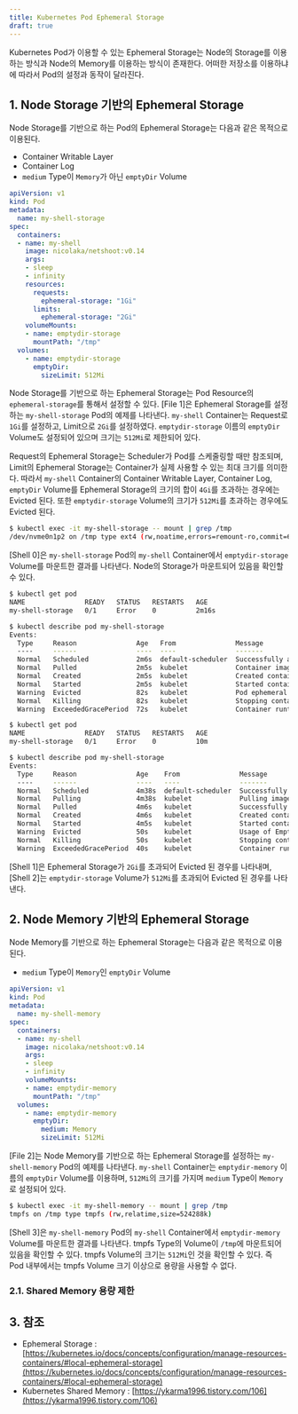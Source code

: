 ```yaml
---
title: Kubernetes Pod Ephemeral Storage
draft: true
---
```


Kubernetes Pod가 이용할 수 있는 Ephemeral Storage는 Node의 Storage를 이용하는 방식과 Node의 Memory를 이용하는 방식이 존재한다. 어떠한 저장소를 이용하냐에 따라서 Pod의 설정과 동작이 달라진다.

## 1. Node Storage 기반의 Ephemeral Storage

Node Storage를 기반으로 하는 Pod의 Ephemeral Storage는 다음과 같은 목적으로 이용된다.

* Container Writable Layer
* Container Log
* `medium` Type이 `Memory`가 아닌 `emptyDir` Volume

```yaml {caption="[File 1] Ephemeral Storage Pod Example", linenos=table}
apiVersion: v1
kind: Pod
metadata:
  name: my-shell-storage
spec:
  containers:
  - name: my-shell
    image: nicolaka/netshoot:v0.14
    args:
    - sleep
    - infinity
    resources:
      requests:
        ephemeral-storage: "1Gi"
      limits:
        ephemeral-storage: "2Gi"
    volumeMounts:
    - name: emptydir-storage
      mountPath: "/tmp"
  volumes:
    - name: emptydir-storage
      emptyDir:
        sizeLimit: 512Mi
```

Node Storage를 기반으로 하는 Ephemeral Storage는 Pod Resource의 `ephemeral-storage`를 통해서 설정할 수 있다. [File 1]은 Ephemeral Storage를 설정하는 `my-shell-storage` Pod의 예제를 나타낸다. `my-shell` Container는 Request로 `1Gi`를 설정하고, Limit으로 `2Gi`를 설정하였다. `emptydir-storage` 이름의 `emptyDir` Volume도 설정되어 있으며 크기는 `512Mi`로 제한되어 있다.

Request의 Ephemeral Storage는 Scheduler가 Pod를 스케줄링할 때만 참조되며, Limit의 Ephemeral Storage는 Container가 실제 사용할 수 있는 최대 크기를 의미한다. 따라서 `my-shell` Container의 Container Writable Layer, Container Log, `emptyDir` Volume를 Ephemeral Storage의 크기의 합이 `4Gi`를 초과하는 경우에는 Evicted 된다. 또한 `emptydir-storage` Volume의 크기가 `512Mi`를 초과하는 경우에도 Evicted 된다.

```bash {caption="[Shell 0] Node Storage Mounted", linenos=table}
$ kubectl exec -it my-shell-storage -- mount | grep /tmp
/dev/nvme0n1p2 on /tmp type ext4 (rw,noatime,errors=remount-ro,commit=600)
```

[Shell 0]은 `my-shell-storage` Pod의 `my-shell` Container에서 `emptydir-storage` Volume를 마운트한 결과를 나타낸다. Node의 Storage가 마운트되어 있음을 확인할 수 있다.

```bash {caption="[Shell 1] Ephemeral Storage Exceeded Example", linenos=table}
$ kubectl get pod 
NAME               READY   STATUS   RESTARTS   AGE
my-shell-storage   0/1     Error    0          2m16s

$ kubectl describe pod my-shell-storage
Events:
  Type     Reason               Age   From               Message
  ----     ------               ----  ----               -------
  Normal   Scheduled            2m6s  default-scheduler  Successfully assigned default/my-shell-storage to dp-worker-6
  Normal   Pulled               2m5s  kubelet            Container image "nicolaka/netshoot:v0.14" already present on machine
  Normal   Created              2m5s  kubelet            Created container my-shell
  Normal   Started              2m5s  kubelet            Started container my-shell
  Warning  Evicted              82s   kubelet            Pod ephemeral local storage usage exceeds the total limit of containers 2Gi.
  Normal   Killing              82s   kubelet            Stopping container my-shell
  Warning  ExceededGracePeriod  72s   kubelet            Container runtime did not kill the pod within specified grace period.
```

```bash {caption="[Shell 2] EmptyDir Volume Exceeded Example", linenos=table}
$ kubectl get pod              
NAME               READY   STATUS   RESTARTS   AGE
my-shell-storage   0/1     Error    0          10m

$ kubectl describe pod my-shell-storage
Events:
  Type     Reason               Age    From               Message
  ----     ------               ----   ----               -------
  Normal   Scheduled            4m38s  default-scheduler  Successfully assigned default/my-shell-storage to dp-worker-6
  Normal   Pulling              4m38s  kubelet            Pulling image "nicolaka/netshoot:v0.14"
  Normal   Pulled               4m6s   kubelet            Successfully pulled image "nicolaka/netshoot:v0.14" in 32.124s (32.124s including waiting). Image size: 203934215 bytes.
  Normal   Created              4m6s   kubelet            Created container my-shell
  Normal   Started              4m5s   kubelet            Started container my-shell
  Warning  Evicted              50s    kubelet            Usage of EmptyDir volume "emptydir-storage" exceeds the limit "512Mi".
  Normal   Killing              50s    kubelet            Stopping container my-shell
  Warning  ExceededGracePeriod  40s    kubelet            Container runtime did not kill the pod within specified grace period.
```

[Shell 1]은 Ephemeral Storage가 `2Gi`를 초과되어 Evicted 된 경우를 나타내며, [Shell 2]는 `emptydir-storage` Volume가 `512Mi`를 초과되어 Evicted 된 경우를 나타낸다.

## 2. Node Memory 기반의 Ephemeral Storage

Node Memory를 기반으로 하는 Ephemeral Storage는 다음과 같은 목적으로 이용된다.

* `medium` Type이 `Memory`인 `emptyDir` Volume

```yaml {caption="[File 2] Ephemeral Storage Pod Example", linenos=table}
apiVersion: v1
kind: Pod
metadata:
  name: my-shell-memory
spec:
  containers:
  - name: my-shell
    image: nicolaka/netshoot:v0.14
    args:
    - sleep
    - infinity
    volumeMounts:
    - name: emptydir-memory
      mountPath: "/tmp"
  volumes:
    - name: emptydir-memory
      emptyDir:
        medium: Memory
        sizeLimit: 512Mi
```

[File 2]는 Node Memory를 기반으로 하는 Ephemeral Storage를 설정하는 `my-shell-memory` Pod의 예제를 나타낸다. `my-shell` Container는 `emptydir-memory` 이름의 `emptyDir` Volume를 이용하며, `512Mi`의 크기를 가지며 `medium` Type이 `Memory`로 설정되어 있다.

```bash {caption="[Shell 3] Memory Medium emptyDir Volume Example", linenos=table}
$ kubectl exec -it my-shell-memory -- mount | grep /tmp
tmpfs on /tmp type tmpfs (rw,relatime,size=524288k)
```

[Shell 3]은 `my-shell-memory` Pod의 `my-shell` Container에서 `emptydir-memory` Volume를 마운트한 결과를 나타낸다. tmpfs Type의 Volume이 `/tmp`에 마운트되어 있음을 확인할 수 있다. tmpfs Volume의 크기는 `512Mi`인 것을 확인할 수 있다. 즉 Pod 내부에서는 tmpfs Volume 크기 이상으로 용량을 사용할 수 없다.

### 2.1. Shared Memory 용량 제한

## 3. 참조

* Ephemeral Storage : [https://kubernetes.io/docs/concepts/configuration/manage-resources-containers/#local-ephemeral-storage](https://kubernetes.io/docs/concepts/configuration/manage-resources-containers/#local-ephemeral-storage)
* Kubernetes Shared Memory : [https://ykarma1996.tistory.com/106](https://ykarma1996.tistory.com/106)